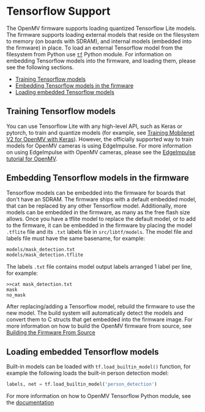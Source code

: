 # Tensorflow Support
The OpenMV firmware supports loading quantized Tensorflow Lite models. The firmware supports loading external models that reside on the filesystem to memory (on boards with SDRAM), and internal models (embedded into the firmware) in place. To load an external Tensorflow model from the filesystem from Python use [`tf`](https://docs.openmv.io/library/omv.tf.html) Python module. For information on embedding Tensorflow models into the firmware, and loading them, please see the following sections.
  - [Training Tensorflow models](#training-tensorflow-models)
  - [Embedding Tensorflow models in the firmware](#embedding-tensorflow-models-in-the-firmware)
  - [Loading embedded Tensorflow models](#loading-embedded-tensorflow-models)

## Training Tensorflow models
You can use Tensorflow Lite with any high-level API, such as Keras or pytorch, to train and quantize models (for example, see [Training Mobilenet V2 for OpenMV with Keras](https://github.com/SingTown/openmv_tensorflow_training_scripts/blob/main/openmv_mobilenet_v2.ipynb)). However, the officially supported way to train models for OpenMV cameras is using EdgeImpulse. For more information on using EdgeImpulse with OpenMV cameras, please see the [EdgeImpulse tutorial for OpenMV](https://docs.edgeimpulse.com/docs/openmv-cam-h7-plus).

## Embedding Tensorflow models in the firmware
Tensorflow models can be embedded into the firmware for boards that don't have an SDRAM. The firmware ships with a default embedded model, that can be replaced by any other Tensorflow model. Additionally, more models can be embedded in the firmware, as many as the free flash size allows. Once you have a tflite model to replace the default model, or to add to the firmware, it can be embedded in the firmware by placing the model `.tflite` file and its `.txt` labels file in `src/libtf/models`. The model file and labels file must have the same basename, for example:

```bash
models/mask_detection.txt
models/mask_detection.tflite
```

The labels `.txt` file contains model output labels arranged 1 label per line, for example:
```
>>cat mask_detection.txt 
mask
no_mask
```

After replacing/adding a Tensorflow model, rebuild the firmware to use the new model. The build system will automatically detect the models and convert them to C structs that get embedded into the firmware image. For more information on how to build the OpenMV firmware from source, see [Building the Firmware From Source](https://github.com/openmv/openmv/blob/master/src/README.md)

## Loading embedded Tensorflow models

Built-in models can be loaded with `tf.load_builtin_model()` function, for example the following loads the built-in person detection model:
```Python
labels, net = tf.load_builtin_model('person_detection')
```

For more information on how to OpenMV Tensorflow Python module, see the [documentation](https://docs.openmv.io/library/omv.tf.html)
